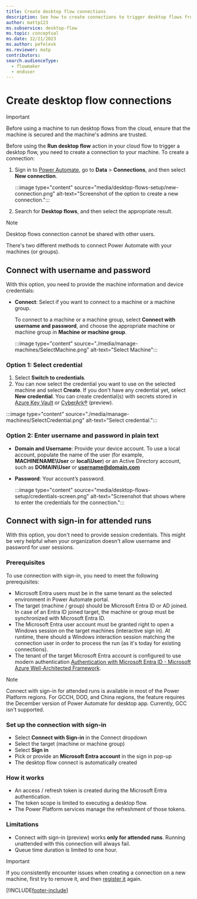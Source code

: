 ```yaml
---
title: Create desktop flow connections
description: See how to create connections to trigger desktop flows from cloud flows.
author: mattp123
ms.subservice: desktop-flow
ms.topic: conceptual
ms.date: 12/21/2023
ms.author: pefelesk
ms.reviewer: matp
contributors:
search.audienceType: 
  - flowmaker
  - enduser
---
```


# Create desktop flow connections

> [!IMPORTANT]
> Before using a machine to run desktop flows from the cloud, ensure that the machine is secured and the machine's admins are trusted.

Before using the **Run desktop flow** action in your cloud flow to trigger a desktop flow, you need to create a connection to your machine. To create a connection:

1. Sign in to [Power Automate](https://make.powerautomate.com), go to **Data** > **Connections**,  and then select **New connection**.

    :::image type="content" source="media/desktop-flows-setup/new-connection.png" alt-text="Screenshot of the option to create a new connection.":::

1. Search for **Desktop flows**, and then select the appropriate result.

> [!NOTE]
> Desktop flows connection cannot be shared with other users.

There's two different methods to connect Power Automate with your machines (or groups).

## Connect with username and password

With this option, you need to provide the machine information and device credentials:

   - **Connect**: Select if you want to connect to a machine or a machine group.

      To connect to a machine or a machine group, select **Connect with username and password**, and choose the appropriate machine or machine group in  **Machine or machine group**.

     :::image type="content" source="./media/manage-machines/SelectMachine.png" alt-text="Select Machine":::

### Option 1: Select credential

1.	Select **Switch to credentials**.
1. You can now select the credential you want to use on the selected machine and select **Create**. If you don't have any credential yet, select **New credential**. You can create credential(s) with secrets stored in [Azure Key Vault](create-AzureKeyVault-credential.md) or [CyberArk®](create-cyberark-credential.md) (preview).

:::image type="content" source="./media/manage-machines/SelectCredential.png" alt-text="Select credential.":::

### Option 2: Enter username and password in plain text

   - **Domain and Username**: Provide your device account. To use a local account, populate the name of the user (for example, **MACHINENAME\\User** or **local\\User**) or an Active Directory account, such as **DOMAIN\\User** or **username@domain.com**

   - **Password**: Your account’s password.

      :::image type="content" source="media/desktop-flows-setup/credentials-screen.png" alt-text="Screenshot that shows where to enter the credentials for the connection.":::
      
## Connect with sign-in for attended runs

With this option, you don't need to provide session credentials. This might be very helpful when your organization doesn't allow username and password for user sessions.

### Prerequisites

To use connection with sign-in, you need to meet the following prerequisites:

  - Microsoft Entra users must be in the same tenant as the selected environment in Power Automate portal.
  - The target (machine / group) should be Microsoft Entra ID or AD joined. In case of an Entra ID joined target, the machine or group must be synchronized with Microsoft Entra ID.
  - The Microsoft Entra user account must be granted right to open a Windows session on the target machines (interactive sign in). At runtime, there should a Windows interaction session matching the connection user in order to process the run (as it's today for existing connections).
  - The tenant of the target Microsoft Entra account is configured to use modern authentication [Authentication with Microsoft Entra ID - Microsoft Azure Well-Architected Framework](/azure/well-architected/).

> [!NOTE]
> Connect with sign-in for attended runs is available in most of the Power Platform regions.
> For GCCH, DOD, and China regions, the feature requires the December version of Power Automate for desktop app.
> Currently, GCC isn't supported.


### Set up the connection with sign-in

- Select **Connect with Sign-in** in the Connect dropdown
- Select the target (machine or machine group)
- Select **Sign in**
- Pick or provide an **Microsoft Entra account** in the sign in pop-up 
- The desktop flow connect is automatically created

### How it works
- An access / refresh token is created during the Microsoft Entra authentication.
- The token scope is limited to executing a desktop flow.
- The Power Platform services manage the refreshment of those tokens.

### Limitations
- Connect with sign-in (preview) works **only for attended runs**. Running unattended with this connection will always fail.
- Queue time duration is limited to one hour.


> [!IMPORTANT]
> If you consistently encounter issues when creating a connection on a new machine, first try to remove it, and then [register it](/power-automate/desktop-flows/manage-machines#register-a-new-machine) again.

[!INCLUDE[footer-include](../includes/footer-banner.md)]
